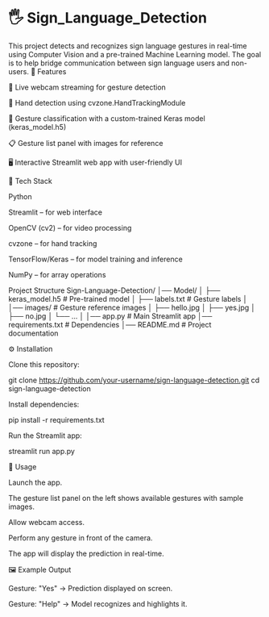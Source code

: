 # 🖐️ Sign_Language_Detection
This project detects and recognizes sign language gestures in real-time using Computer Vision and a pre-trained Machine Learning model. The goal is to help bridge communication between sign language users and non-users.
📌 Features

🎥 Live webcam streaming for gesture detection

🤚 Hand detection using cvzone.HandTrackingModule

🧠 Gesture classification with a custom-trained Keras model (keras_model.h5)

📋 Gesture list panel with images for reference

🖥️ Interactive Streamlit web app with user-friendly UI

🚀 Tech Stack

Python

Streamlit – for web interface

OpenCV (cv2) – for video processing

cvzone – for hand tracking

TensorFlow/Keras – for model training and inference

NumPy – for array operations

Project Structure
Sign-Language-Detection/
│── Model/
│   ├── keras_model.h5        # Pre-trained model
│   ├── labels.txt            # Gesture labels
│
│── images/                   # Gesture reference images
│   ├── hello.jpg
│   ├── yes.jpg
│   ├── no.jpg
│   └── ...
│
│── app.py                    # Main Streamlit app
│── requirements.txt          # Dependencies
│── README.md                 # Project documentation

⚙️ Installation

Clone this repository:

git clone https://github.com/your-username/sign-language-detection.git
cd sign-language-detection


Install dependencies:

pip install -r requirements.txt


Run the Streamlit app:

streamlit run app.py

🎯 Usage

Launch the app.

The gesture list panel on the left shows available gestures with sample images.

Allow webcam access.

Perform any gesture in front of the camera.

The app will display the prediction in real-time.

🖼️ Example Output

Gesture: "Yes" → Prediction displayed on screen.

Gesture: "Help" → Model recognizes and highlights it.
